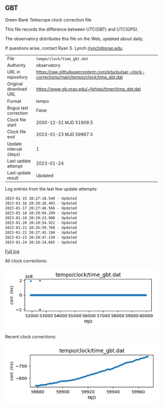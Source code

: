 
## GBT

Green Bank Telescope clock correction file

This file records the difference between UTC(GBT) and UTC(GPS).

The observatory distributes this file on the Web, updated about daily.

If questions arise, contact Ryan S. Lynch <rlynch@nrao.edu>.

|     |     |
|:--- |:--- |
| File | `tempo/clock/time_gbt.dat` |
| Authority | observatory |
| URL in repository | <https://raw.githubusercontent.com/ipta/pulsar-clock-corrections/main/tempo/clock/time_gbt.dat> |
| Original download URL | <https://www.gb.nrao.edu/~fghigo/timer/time_gbt.dat> |
| Format | tempo |
| Bogus last correction | False |
| Clock file start | 2000-12-31 MJD 51909.5 |
| Clock file end | 2023-01-23 MJD 59967.5 |
| Update interval (days) | 1 |
| Last update attempt | 2023-01-24 |
| Last update result | Updated |

Log entries from the last few update attempts:
```
2023-01-15 20:27:18.540 - Updated
2023-01-16 20:28:26.493 - Updated
2023-01-17 20:27:46.566 - Updated
2023-01-18 20:29:04.299 - Updated
2023-01-19 20:29:23.900 - Updated
2023-01-20 20:28:54.922 - Updated
2023-01-21 20:26:59.760 - Updated
2023-01-22 20:27:45.194 - Updated
2023-01-23 20:28:47.238 - Updated
2023-01-24 20:28:14.665 - Updated
```
[Full log](https://raw.githubusercontent.com/ipta/pulsar-clock-corrections/main/log/tempo/clock/time_gbt.dat.log)


All clock corrections:

![plot of all clock corrections](time_gbt.dat.png "All corrections")

Recent clock corrections:

![plot of recent clock corrections](time_gbt.dat.short.png "Recent corrections")

